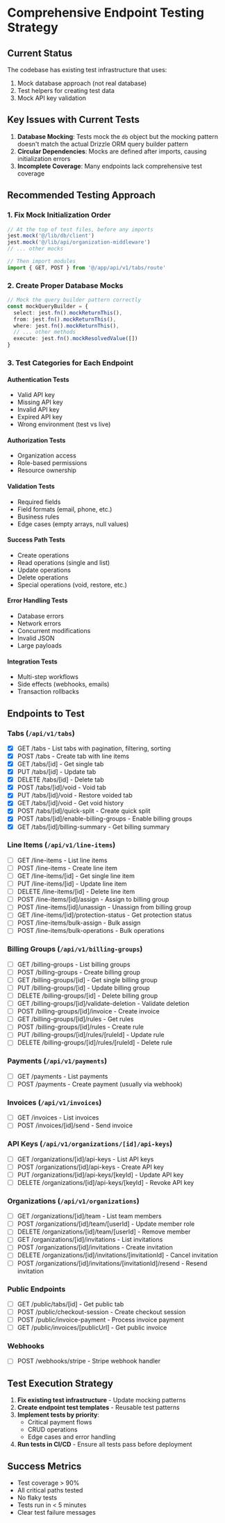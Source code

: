 # Comprehensive Endpoint Testing Strategy

## Current Status
The codebase has existing test infrastructure that uses:
1. Mock database approach (not real database)
2. Test helpers for creating test data
3. Mock API key validation

## Key Issues with Current Tests
1. **Database Mocking**: Tests mock the `db` object but the mocking pattern doesn't match the actual Drizzle ORM query builder pattern
2. **Circular Dependencies**: Mocks are defined after imports, causing initialization errors
3. **Incomplete Coverage**: Many endpoints lack comprehensive test coverage

## Recommended Testing Approach

### 1. Fix Mock Initialization Order
```typescript
// At the top of test files, before any imports
jest.mock('@/lib/db/client')
jest.mock('@/lib/api/organization-middleware')
// ... other mocks

// Then import modules
import { GET, POST } from '@/app/api/v1/tabs/route'
```

### 2. Create Proper Database Mocks
```typescript
// Mock the query builder pattern correctly
const mockQueryBuilder = {
  select: jest.fn().mockReturnThis(),
  from: jest.fn().mockReturnThis(),
  where: jest.fn().mockReturnThis(),
  // ... other methods
  execute: jest.fn().mockResolvedValue([])
}
```

### 3. Test Categories for Each Endpoint

#### Authentication Tests
- Valid API key
- Missing API key
- Invalid API key
- Expired API key
- Wrong environment (test vs live)

#### Authorization Tests
- Organization access
- Role-based permissions
- Resource ownership

#### Validation Tests
- Required fields
- Field formats (email, phone, etc.)
- Business rules
- Edge cases (empty arrays, null values)

#### Success Path Tests
- Create operations
- Read operations (single and list)
- Update operations
- Delete operations
- Special operations (void, restore, etc.)

#### Error Handling Tests
- Database errors
- Network errors
- Concurrent modifications
- Invalid JSON
- Large payloads

#### Integration Tests
- Multi-step workflows
- Side effects (webhooks, emails)
- Transaction rollbacks

## Endpoints to Test

### Tabs (`/api/v1/tabs`)
- [x] GET /tabs - List tabs with pagination, filtering, sorting
- [x] POST /tabs - Create tab with line items
- [x] GET /tabs/[id] - Get single tab
- [x] PUT /tabs/[id] - Update tab
- [x] DELETE /tabs/[id] - Delete tab
- [x] POST /tabs/[id]/void - Void tab
- [x] PUT /tabs/[id]/void - Restore voided tab
- [x] GET /tabs/[id]/void - Get void history
- [x] POST /tabs/[id]/quick-split - Create quick split
- [x] POST /tabs/[id]/enable-billing-groups - Enable billing groups
- [x] GET /tabs/[id]/billing-summary - Get billing summary

### Line Items (`/api/v1/line-items`)
- [ ] GET /line-items - List line items
- [ ] POST /line-items - Create line item
- [ ] GET /line-items/[id] - Get single line item
- [ ] PUT /line-items/[id] - Update line item
- [ ] DELETE /line-items/[id] - Delete line item
- [ ] POST /line-items/[id]/assign - Assign to billing group
- [ ] POST /line-items/[id]/unassign - Unassign from billing group
- [ ] GET /line-items/[id]/protection-status - Get protection status
- [ ] POST /line-items/bulk-assign - Bulk assign
- [ ] POST /line-items/bulk-operations - Bulk operations

### Billing Groups (`/api/v1/billing-groups`)
- [ ] GET /billing-groups - List billing groups
- [ ] POST /billing-groups - Create billing group
- [ ] GET /billing-groups/[id] - Get single billing group
- [ ] PUT /billing-groups/[id] - Update billing group
- [ ] DELETE /billing-groups/[id] - Delete billing group
- [ ] GET /billing-groups/[id]/validate-deletion - Validate deletion
- [ ] POST /billing-groups/[id]/invoice - Create invoice
- [ ] GET /billing-groups/[id]/rules - Get rules
- [ ] POST /billing-groups/[id]/rules - Create rule
- [ ] PUT /billing-groups/[id]/rules/[ruleId] - Update rule
- [ ] DELETE /billing-groups/[id]/rules/[ruleId] - Delete rule

### Payments (`/api/v1/payments`)
- [ ] GET /payments - List payments
- [ ] POST /payments - Create payment (usually via webhook)

### Invoices (`/api/v1/invoices`)
- [ ] GET /invoices - List invoices
- [ ] POST /invoices/[id]/send - Send invoice

### API Keys (`/api/v1/organizations/[id]/api-keys`)
- [ ] GET /organizations/[id]/api-keys - List API keys
- [ ] POST /organizations/[id]/api-keys - Create API key
- [ ] PUT /organizations/[id]/api-keys/[keyId] - Update API key
- [ ] DELETE /organizations/[id]/api-keys/[keyId] - Revoke API key

### Organizations (`/api/v1/organizations`)
- [ ] GET /organizations/[id]/team - List team members
- [ ] POST /organizations/[id]/team/[userId] - Update member role
- [ ] DELETE /organizations/[id]/team/[userId] - Remove member
- [ ] GET /organizations/[id]/invitations - List invitations
- [ ] POST /organizations/[id]/invitations - Create invitation
- [ ] DELETE /organizations/[id]/invitations/[invitationId] - Cancel invitation
- [ ] POST /organizations/[id]/invitations/[invitationId]/resend - Resend invitation

### Public Endpoints
- [ ] GET /public/tabs/[id] - Get public tab
- [ ] POST /public/checkout-session - Create checkout session
- [ ] POST /public/invoice-payment - Process invoice payment
- [ ] GET /public/invoices/[publicUrl] - Get public invoice

### Webhooks
- [ ] POST /webhooks/stripe - Stripe webhook handler

## Test Execution Strategy

1. **Fix existing test infrastructure** - Update mocking patterns
2. **Create endpoint test templates** - Reusable test patterns
3. **Implement tests by priority**:
   - Critical payment flows
   - CRUD operations
   - Edge cases and error handling
4. **Run tests in CI/CD** - Ensure all tests pass before deployment

## Success Metrics
- Test coverage > 90%
- All critical paths tested
- No flaky tests
- Tests run in < 5 minutes
- Clear test failure messages